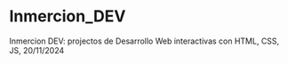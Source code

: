 # Inmercion_DEV
Inmercion DEV: projectos de Desarrollo Web interactivas con HTML, CSS, JS, 20/11/2024
